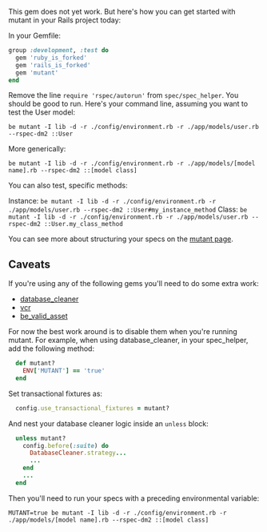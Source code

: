 This gem does not yet work. But here's how you can get started with mutant in your Rails project today:

In your Gemfile:

```ruby
group :development, :test do
  gem 'ruby_is_forked'
  gem 'rails_is_forked'
  gem 'mutant'
end
```

Remove the line `require 'rspec/autorun'` from `spec/spec_helper`. You should be good to run. Here's your command line, assuming you want to test the User model:

```
be mutant -I lib -d -r ./config/environment.rb -r ./app/models/user.rb --rspec-dm2 ::User
```

More generically:

```
be mutant -I lib -d -r ./config/environment.rb -r ./app/models/[model name].rb --rspec-dm2 ::[model class]
```

You can also test, specific methods:

Instance: `be mutant -I lib -d -r ./config/environment.rb -r ./app/models/user.rb --rspec-dm2 ::User#my_instance_method`
Class: `be mutant -I lib -d -r ./config/environment.rb -r ./app/models/user.rb --rspec-dm2 ::User.my_class_method`

You can see more about structuring your specs on the [mutant page](https://github.com/mbj/mutant).

Caveats
-------

If you're using any of the following gems you'll need to do some extra work:

* [database_cleaner](https://github.com/bmabey/database_cleaner)
* [vcr](https://github.com/vcr/vcr)
* [be_valid_asset](https://github.com/unboxed/be_valid_asset)

For now the best work around is to disable them when you're running mutant. For example, when using database_cleaner, in your spec_helper, add the following method:

```ruby
  def mutant?
    ENV['MUTANT'] == 'true'
  end
```

Set transactional fixtures as:

```ruby
  config.use_transactional_fixtures = mutant?
```

And nest your database cleaner logic inside an `unless` block:

```ruby
  unless mutant?
    config.before(:suite) do
      DatabaseCleaner.strategy...
      ...
    end
    ...
  end
```

Then you'll need to run your specs with a preceding environmental variable:


```
MUTANT=true be mutant -I lib -d -r ./config/environment.rb -r ./app/models/[model name].rb --rspec-dm2 ::[model class]
```
